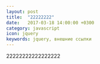 ```yaml
---
layout: post
title:  "22222222"
date:   2017-03-18 14:00:00 +0300
category: javascript
icon: jquery
keywords: jquery, внешние ссылки
---
```


22222222222222222
